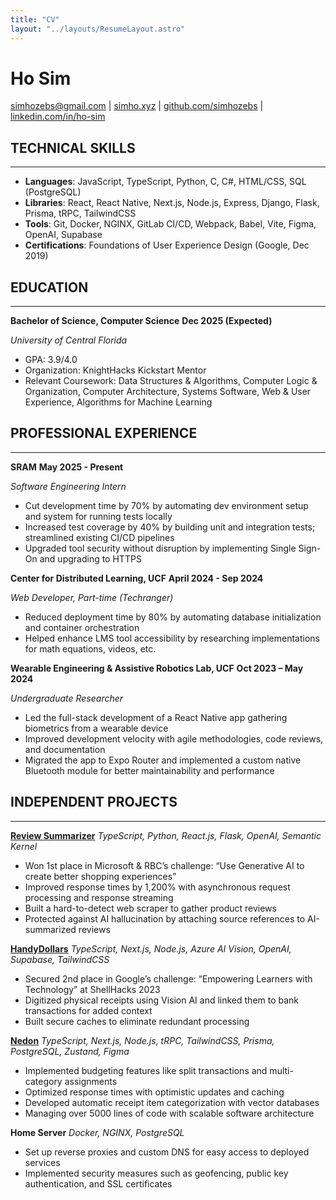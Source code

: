 ```yaml
---
title: "CV"
layout: "../layouts/ResumeLayout.astro"
---
```


# Ho Sim

simhozebs@gmail.com | [simho.xyz](https://simho.xyz) | [github.com/simhozebs](https://github.com/simhozebs) | [linkedin.com/in/ho-sim](https://linkedin.com/in/ho-sim)

## TECHNICAL SKILLS

---

- **Languages**: JavaScript, TypeScript, Python, C, C#, HTML/CSS, SQL (PostgreSQL)
- **Libraries**: React, React Native, Next.js, Node.js, Express, Django, Flask, Prisma, tRPC, TailwindCSS
- **Tools**: Git, Docker, NGINX, GitLab CI/CD, Webpack, Babel, Vite, Figma, OpenAI, Supabase
- **Certifications**: Foundations of User Experience Design (Google, Dec 2019)

## EDUCATION

---

**Bachelor of Science, Computer Science** **Dec 2025 (Expected)**

_University of Central Florida_

- GPA: 3.9/4.0
- Organization: KnightHacks Kickstart Mentor
- Relevant Coursework: Data Structures & Algorithms, Computer Logic & Organization, Computer Architecture, Systems Software, Web & User Experience, Algorithms for Machine Learning

## PROFESSIONAL EXPERIENCE

---

**SRAM** **May 2025 - Present**

_Software Engineering Intern_

- Cut development time by 70% by automating dev environment setup and system for running tests locally
- Increased test coverage by 40% by building unit and integration tests; streamlined existing CI/CD pipelines
- Upgraded tool security without disruption by implementing Single Sign-On and upgrading to HTTPS

**Center for Distributed Learning, UCF** **April 2024 - Sep 2024**

_Web Developer, Part-time (Techranger)_

- Reduced deployment time by 80% by automating database initialization and container orchestration
- Helped enhance LMS tool accessibility by researching implementations for math equations, videos, etc.

**Wearable Engineering & Assistive Robotics Lab, UCF** **Oct 2023 – May 2024**

_Undergraduate Researcher_

- Led the full-stack development of a React Native app gathering biometrics from a wearable device
- Improved development velocity with agile methodologies, code reviews, and documentation
- Migrated the app to Expo Router and implemented a custom native Bluetooth module for better maintainability and performance

## INDEPENDENT PROJECTS

---

**[Review Summarizer](https://devpost.com/software/review-generator-9000)**
_TypeScript, Python, React.js, Flask, OpenAI, Semantic Kernel_

- Won 1st place in Microsoft & RBC’s challenge: “Use Generative AI to create better shopping experiences”
- Improved response times by 1,200% with asynchronous request processing and response streaming
- Built a hard-to-detect web scraper to gather product reviews
- Protected against AI hallucination by attaching source references to AI-summarized reviews

**[HandyDollars](https://devpost.com/software/handydollar)**
_TypeScript, Next.js, Node.js, Azure AI Vision, OpenAI, Supabase, TailwindCSS_

- Secured 2nd place in Google’s challenge: “Empowering Learners with Technology” at ShellHacks 2023
- Digitized physical receipts using Vision AI and linked them to bank transactions for added context
- Built secure caches to eliminate redundant processing

**[Nedon](https://github.com/SimHoZebs/nedon)**
_TypeScript, Next.js, Node.js, tRPC, TailwindCSS, Prisma, PostgreSQL, Zustand, Figma_

- Implemented budgeting features like split transactions and multi-category assignments
- Optimized response times with optimistic updates and caching
- Developed automatic receipt item categorization with vector databases
- Managing over 5000 lines of code with scalable software architecture

**Home Server**
_Docker, NGINX, PostgreSQL_

- Set up reverse proxies and custom DNS for easy access to deployed services
- Implemented security measures such as geofencing, public key authentication, and SSL certificates
